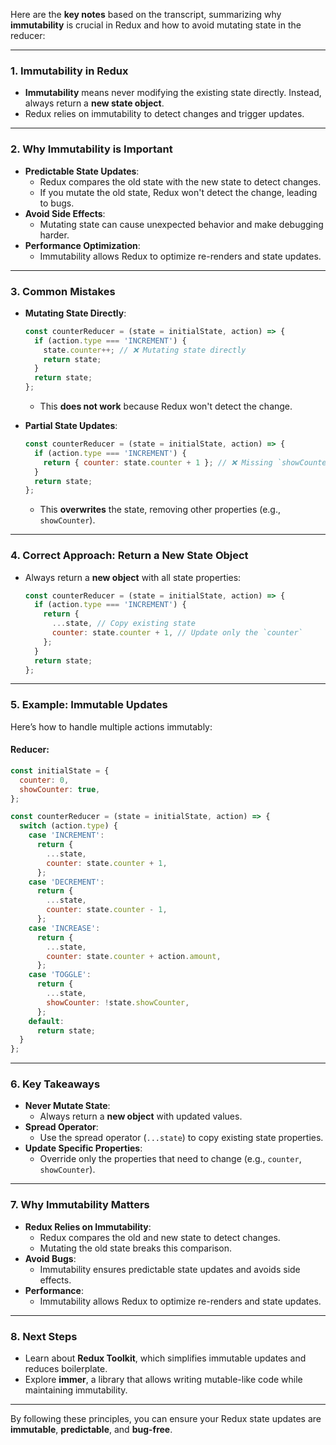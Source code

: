 Here are the **key notes** based on the transcript, summarizing why **immutability** is crucial in Redux and how to avoid mutating state in the reducer:

---

### **1. Immutability in Redux**
- **Immutability** means never modifying the existing state directly. Instead, always return a **new state object**.
- Redux relies on immutability to detect changes and trigger updates.

---

### **2. Why Immutability is Important**
- **Predictable State Updates**:
  - Redux compares the old state with the new state to detect changes.
  - If you mutate the old state, Redux won't detect the change, leading to bugs.
- **Avoid Side Effects**:
  - Mutating state can cause unexpected behavior and make debugging harder.
- **Performance Optimization**:
  - Immutability allows Redux to optimize re-renders and state updates.

---

### **3. Common Mistakes**
- **Mutating State Directly**:
  ```javascript
  const counterReducer = (state = initialState, action) => {
    if (action.type === 'INCREMENT') {
      state.counter++; // ❌ Mutating state directly
      return state;
    }
    return state;
  };
  ```
  - This **does not work** because Redux won't detect the change.

- **Partial State Updates**:
  ```javascript
  const counterReducer = (state = initialState, action) => {
    if (action.type === 'INCREMENT') {
      return { counter: state.counter + 1 }; // ❌ Missing `showCounter`
    }
    return state;
  };
  ```
  - This **overwrites** the state, removing other properties (e.g., `showCounter`).

---

### **4. Correct Approach: Return a New State Object**
- Always return a **new object** with all state properties:
  ```javascript
  const counterReducer = (state = initialState, action) => {
    if (action.type === 'INCREMENT') {
      return {
        ...state, // Copy existing state
        counter: state.counter + 1, // Update only the `counter`
      };
    }
    return state;
  };
  ```

---

### **5. Example: Immutable Updates**
Here’s how to handle multiple actions immutably:

#### **Reducer**:
```javascript
const initialState = {
  counter: 0,
  showCounter: true,
};

const counterReducer = (state = initialState, action) => {
  switch (action.type) {
    case 'INCREMENT':
      return {
        ...state,
        counter: state.counter + 1,
      };
    case 'DECREMENT':
      return {
        ...state,
        counter: state.counter - 1,
      };
    case 'INCREASE':
      return {
        ...state,
        counter: state.counter + action.amount,
      };
    case 'TOGGLE':
      return {
        ...state,
        showCounter: !state.showCounter,
      };
    default:
      return state;
  }
};
```

---

### **6. Key Takeaways**
- **Never Mutate State**:
  - Always return a **new object** with updated values.
- **Spread Operator**:
  - Use the spread operator (`...state`) to copy existing state properties.
- **Update Specific Properties**:
  - Override only the properties that need to change (e.g., `counter`, `showCounter`).

---

### **7. Why Immutability Matters**
- **Redux Relies on Immutability**:
  - Redux compares the old and new state to detect changes.
  - Mutating the old state breaks this comparison.
- **Avoid Bugs**:
  - Immutability ensures predictable state updates and avoids side effects.
- **Performance**:
  - Immutability allows Redux to optimize re-renders and state updates.

---

### **8. Next Steps**
- Learn about **Redux Toolkit**, which simplifies immutable updates and reduces boilerplate.
- Explore **immer**, a library that allows writing mutable-like code while maintaining immutability.

---

By following these principles, you can ensure your Redux state updates are **immutable**, **predictable**, and **bug-free**.